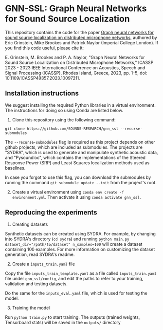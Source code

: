 # GNN-SSL: Graph Neural Networks for Sound Source Localization

This repository contains the code for the paper [Graph neural networks for sound source localization on distributed microphone networks](https://ieeexplore.ieee.org/abstract/document/10097211),
authored by Eric Grinstein, Mike Brookes and Patrick Naylor (Imperial College London). If you find this code useful, please cite it:

E. Grinstein, M. Brookes and P. A. Naylor, "Graph Neural Networks for Sound Source Localization on Distributed Microphone Networks," ICASSP 2023 - 2023 IEEE International Conference on Acoustics, Speech and Signal Processing (ICASSP), Rhodes Island, Greece, 2023, pp. 1-5, doi: 10.1109/ICASSP49357.2023.10097211.


## Installation instructions

We suggest installing the required Python libraries in a virtual environment.
The instructions for doing so using Conda are listed below.

1. Clone this repository using the following command: 

`git clone https://github.com/SOUNDS-RESEARCH/gnn_ssl --recurse-submodules`

The `--recurse-submodules` flag is required as this project depends on other github projects, which are included as submodules.
The projects are "SYDRA", which is used to generate and manipulate synthetic acoustic data, and "Pysoundloc", which contains the implementations
of the Steered Response Power (SRP) and Least Squares localization methods used as baselines.

In case you forgot to use this flag, you can download the submodules by running the command `git submodule update --init` from the project's root. 

2. Create a virtual environment using `conda env create -f environment.yml`. Then activate it using `conda activate gnn_ssl`.

## Reproducing the experiments

1. Creating datasets

Synthetic datasets can be created using SYDRA. For example, by changing into SYDRA's directory (`cd sydra`) and running `python main.py dataset_dir="/path/to/dataset" n_samples=100`
will create a dataset containing 100 examples. For more information on customizing the dataset generation, read SYDRA's readme.

2. Create a `inputs_train.yaml` file

Copy the file `inputs_train_template.yaml` as a file called `ìnputs_train.yaml` file under `gnn_ssl/config`,
and edit the paths to refer to your training, validation and testing datasets.

Do the same for the `inputs_eval.yaml` file, which is used for testing the model.

3. Training the model

Run `python train.py` to start training. The outputs (trained weights, Tensorboard stats) will be saved in the `outputs/` directory
